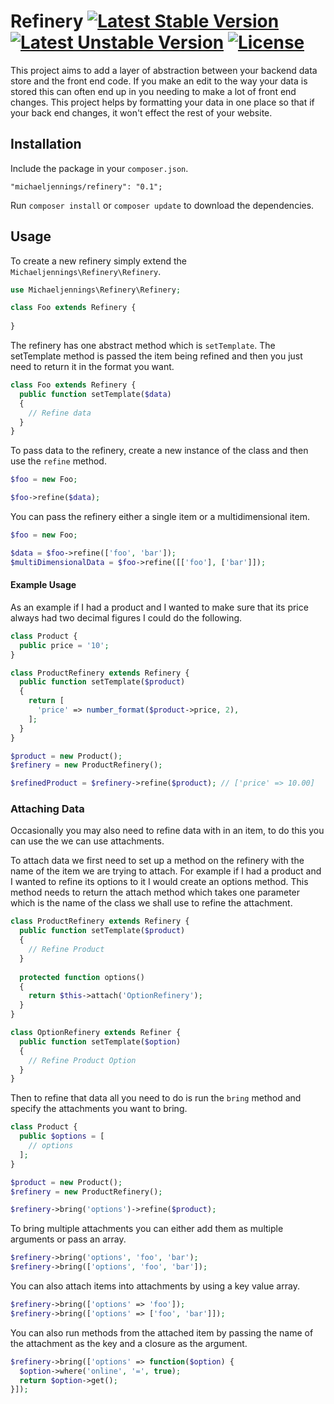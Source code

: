 # Refinery [![Latest Stable Version](https://poser.pugx.org/michaeljennings/refinery/v/stable)](https://packagist.org/packages/michaeljennings/refinery) [![Latest Unstable Version](https://poser.pugx.org/michaeljennings/refinery/v/unstable)](https://packagist.org/packages/michaeljennings/refinery) [![License](https://poser.pugx.org/michaeljennings/refinery/license)](https://packagist.org/packages/michaeljennings/refinery)

This project aims to add a layer of abstraction between your backend data store and the front end code. If you make an edit to 
the way your data is stored this can often end up in you needing to make a lot of front end changes. This project helps by 
formatting your data in one place so that if your back end changes, it won't effect the rest of your website.

## Installation

Include the package in your `composer.json`.

    "michaeljennings/refinery": "0.1";

Run `composer install` or `composer update` to download the dependencies.

## Usage

To create a new refinery simply extend the `Michaeljennings\Refinery\Refinery`.

```php
use Michaeljennings\Refinery\Refinery;

class Foo extends Refinery {
  
}
```

The refinery has one abstract method which is `setTemplate`. The setTemplate method is passed the item being refined
and then you just need to return it in the format you want.

```php
class Foo extends Refinery {
  public function setTemplate($data)
  {
    // Refine data
  }
}
```

To pass data to the refinery, create a new instance of the class and then use the `refine` method.

```php
$foo = new Foo;

$foo->refine($data);
```

You can pass the refinery either a single item or a multidimensional item.

```php
$foo = new Foo;

$data = $foo->refine(['foo', 'bar']);
$multiDimensionalData = $foo->refine([['foo'], ['bar']]);
```

#### Example Usage
As an example if I had a product and I wanted to make sure that its price always had two decimal figures I could do the
following.

```php
class Product {
  public price = '10';
}

class ProductRefinery extends Refinery {
  public function setTemplate($product)
  {
    return [
      'price' => number_format($product->price, 2),
    ];
  }
}

$product = new Product();
$refinery = new ProductRefinery();

$refinedProduct = $refinery->refine($product); // ['price' => 10.00]

```

### Attaching Data

Occasionally you may also need to refine data with in an item, to do this you can use the we can use attachments.

To attach data we first need to set up a method on the refinery with the name of the item we are trying to attach. For 
example if I had a product and I wanted to refine its options to it I would create an options method. This method needs 
to return the attach method which takes one parameter which is the name of the class we shall use to refine the 
attachment.

```php
class ProductRefinery extends Refinery {
  public function setTemplate($product)
  {
    // Refine Product
  }
  
  protected function options()
  {
    return $this->attach('OptionRefinery');
  }
}

class OptionRefinery extends Refiner {
  public function setTemplate($option)
  {
    // Refine Product Option
  }
}
```

Then to refine that data all you need to do is run the `bring` method and specify the attachments you want to bring.

```php
class Product {
  public $options = [
    // options
  ];
}

$product = new Product();
$refinery = new ProductRefinery();

$refinery->bring('options')->refine($product);
```

To bring multiple attachments you can either add them as multiple arguments or pass an array.

```php
$refinery->bring('options', 'foo', 'bar');
$refinery->bring(['options', 'foo', 'bar']);
```

You can also attach items into attachments by using a key value array.

```php
$refinery->bring(['options' => 'foo']);
$refinery->bring(['options' => ['foo', 'bar']]);
```

You can also run methods from the attached item by passing the name of the attachment as the key and a closure as the 
argument.

```php
$refinery->bring(['options' => function($option) {
  $option->where('online', '=', true);
  return $option->get();
}]);
```